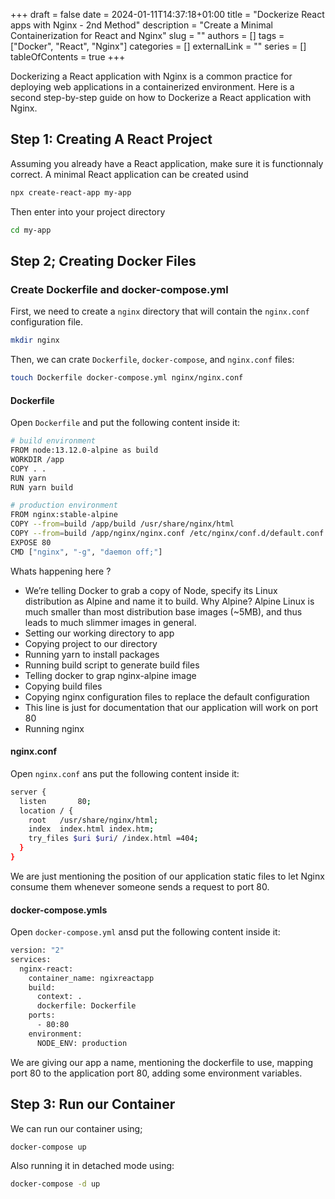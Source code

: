 +++ 
draft = false
date = 2024-01-11T14:37:18+01:00
title = "Dockerize React apps with Nginx - 2nd Method"
description = "Create a Minimal Containerization for React and Nginx"
slug = ""
authors = []
tags = ["Docker", "React", "Nginx"]
categories = []
externalLink = ""
series = []
tableOfContents = true
+++

Dockerizing a React application with Nginx is a common practice for deploying web applications in a containerized environment. Here is a second step-by-step guide on how to Dockerize a React application with Nginx.

## Step 1: Creating A React Project

Assuming you already have a React application, make sure it is functionnaly correct. A minimal React application can be created usind
```bash
npx create-react-app my-app
```
Then enter into your project directory
```bash
cd my-app
```
## Step 2;  Creating Docker Files


### Create Dockerfile and docker-compose.yml

First, we need to create a `nginx` directory that will contain the `nginx.conf` configuration file.
```bash
mkdir nginx
```
Then, we can crate `Dockerfile`, `docker-compose`, and `nginx.conf` files:
```bash 
touch Dockerfile docker-compose.yml nginx/nginx.conf
```

#### Dockerfile

Open `Dockerfile` and put the following content inside it:
```  bash
# build environment
FROM node:13.12.0-alpine as build
WORKDIR /app
COPY . .
RUN yarn
RUN yarn build

# production environment
FROM nginx:stable-alpine
COPY --from=build /app/build /usr/share/nginx/html
COPY --from=build /app/nginx/nginx.conf /etc/nginx/conf.d/default.conf
EXPOSE 80
CMD ["nginx", "-g", "daemon off;"]
```

Whats happening here ?
* We’re telling Docker to grab a copy of Node, specify its Linux distribution as Alpine and name it to build. Why Alpine? Alpine Linux is much smaller than most distribution base images (~5MB), and thus leads to much slimmer images in general.
* Setting our working directory to app
* Copying project to our directory
* Running yarn to install packages
* Running build script to generate build files
* Telling docker to grap nginx-alpine image
* Copying build files
* Copying nginx configuration files to replace the default configuration
* This line is just for documentation that our application will work on port 80
* Running nginx

#### nginx.conf

Open `nginx.conf` ans put the following content inside it:
```bash
server {
  listen       80;
  location / {
    root   /usr/share/nginx/html;
    index  index.html index.htm;
    try_files $uri $uri/ /index.html =404;
  }
}
```
We are just mentioning the position of our application static files to let Nginx consume them whenever someone sends a request to port 80.

#### docker-compose.ymls

Open `docker-compose.yml` ansd put the following content inside it:
```bash
version: "2"
services:
  nginx-react:
    container_name: ngixreactapp
    build:
      context: .
      dockerfile: Dockerfile
    ports:
      - 80:80
    environment:
      NODE_ENV: production
```
We are giving our app a name, mentioning the dockerfile to use, mapping port 80 to the application port 80, adding some environment variables.


## Step 3: Run our Container

We can run our container using;
```bash
docker-compose up
```
Also running it in detached mode using:
```bash
docker-compose -d up
```
